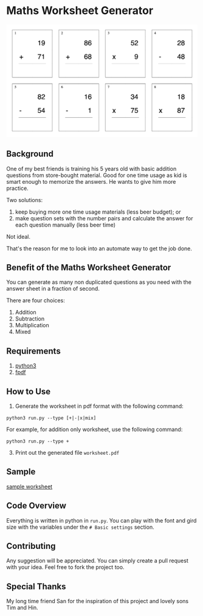 # Maths Worksheet Generator

![sample worksheet](sample.png)

## Background
One of my best friends is training his 5 years old with basic addition questions from store-bought material. Good for one time usage as kid is smart enough to memorize the answers. He wants to give him more practice. 

Two solutions:
1. keep buying more one time usage materials (less beer budget); or 
2. make question sets with the number pairs and calculate the answer for each question manually (less beer time)

Not ideal.

That's the reason for me to look into an automate way to get the job done.

## Benefit of the Maths Worksheet Generator
You can generate as many non duplicated questions as you need with the answer sheet in a fraction of second.

There are four choices:
1. Addition
2. Subtraction
3. Multiplication
4. Mixed

## Requirements
1. [python3](https://www.python.org/downloads/)
2. [fpdf](https://pypi.org/project/fpdf/)

## How to Use
1. Generate the worksheet in pdf format with the following command:
```
python3 run.py --type [+|-|x|mix]
```
For example, for addition only worksheet, use the following command:
```
python3 run.py --type +
```
3. Print out the generated file `worksheet.pdf`

## Sample
[sample worksheet](sample-worksheet.pdf)

## Code Overview
Everything is written in python in `run.py`. You can play with the font and gird size with the variables under the `# Basic settings` section.

## Contributing
Any suggestion will be appreciated. You can simply create a pull request with your idea. Feel free to fork the project too.

## Special Thanks
My long time friend San for the inspiration of this project and lovely sons Tim and Hin. 